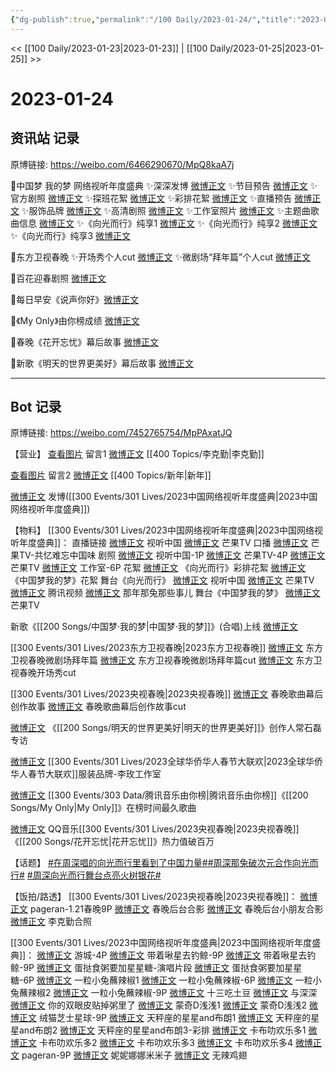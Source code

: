```yaml
---
{"dg-publish":true,"permalink":"/100 Daily/2023-01-24/","title":"2023-01-24","created":"2023-01-30T10:56:07.000+08:00","updated":"2023-04-11T14:46:32.390+08:00"}
---
```



<< [[100 Daily/2023-01-23\|2023-01-23]] | [[100 Daily/2023-01-25\|2023-01-25]] >>

# 2023-01-24

## 资讯站 记录

原博链接: https://weibo.com/6466290670/MpQ8kaA7j

🌟中国梦 我的梦 网络视听年度盛典
✨深深发博 [微博正文](https://m.weibo.cn/6466290670/4861551544112315)
✨节目预告 [微博正文](https://m.weibo.cn/6466290670/4861400242981115)
✨官方剧照 [微博正文](https://m.weibo.cn/6466290670/4861401249874086)
✨探班花絮 [微博正文](https://m.weibo.cn/6466290670/4861429268351576)
✨彩排花絮 [微博正文](https://m.weibo.cn/6466290670/4861475334655295)
✨直播预告 [微博正文](https://m.weibo.cn/6466290670/4861521362157818)
✨服饰品牌 [微博正文](https://m.weibo.cn/6466290670/4861558117376410)
✨高清剧照 [微博正文](https://m.weibo.cn/6466290670/4861585225417818)
✨工作室照片 [微博正文](https://m.weibo.cn/6466290670/4861543059824787)
✨主题曲歌曲信息 [微博正文](https://m.weibo.cn/6466290670/4861428709989205)
✨《向光而行》纯享1 [微博正文](https://m.weibo.cn/6466290670/4861536977296453)
✨《向光而行》纯享2 [微博正文](https://m.weibo.cn/6466290670/4861543706265024)
✨《向光而行》纯享3 [微博正文](https://m.weibo.cn/6466290670/4861565717188425)

🌟东方卫视春晚
✨开场秀个人cut [微博正文](https://m.weibo.cn/6466290670/4861565201027844)
✨微剧场“拜年篇”个人cut [微博正文](https://m.weibo.cn/6466290670/4861470707549237)

🌟百花迎春剧照 [微博正文](https://m.weibo.cn/6466290670/4861584763260649)

🌟每日早安《说声你好》[微博正文](https://m.weibo.cn/6466290670/4861361085484639)

🌟《My Only》由你榜成绩 [微博正文](https://m.weibo.cn/6466290670/4861508498490977)

🌟春晚《花开忘忧》幕后故事 [微博正文](https://m.weibo.cn/6466290670/4861509018851190)

🌟新歌《明天的世界更美好》幕后故事 [微博正文](https://m.weibo.cn/6466290670/4861434724879660)

---
## Bot 记录

原博链接: https://weibo.com/7452765754/MpPAxatJQ

【营业】
[查看图片](https://wx4.sinaimg.cn/large/0088n2Pggy1haf3j0fgjoj30tn0og0wl.jpg) 留言1 [微博正文](https://m.weibo.cn/1719252400/4861401283430401) [[400 Topics/李克勤\|李克勤]]

[查看图片](https://wx3.sinaimg.cn/large/0088n2Pggy1haf3j4659ej30u00x6afl.jpg) 留言2 [微博正文](https://m.weibo.cn/1736988591/4861067861426482) [[400 Topics/新年\|新年]]

[微博正文](https://m.weibo.cn/1736988591/4861549720117487) 发博([[300 Events/301 Lives/2023中国网络视听年度盛典\|2023中国网络视听年度盛典]])

【物料】
[[300 Events/301 Lives/2023中国网络视听年度盛典\|2023中国网络视听年度盛典]]：
直播链接
[微博正文](https://m.weibo.cn/7408066931/4861380413363128) 视听中国
[微博正文](https://m.weibo.cn/1663088660/4861512655307655) 芒果TV
口播
[微博正文](https://m.weibo.cn/1663088660/4861375090528626) 芒果TV-共忆难忘中国味
剧照
[微博正文](https://m.weibo.cn/7408066931/4861359977660906) 视听中国-1P
[微博正文](https://m.weibo.cn/1663088660/4861393947591772) 芒果TV-4P
[微博正文](https://m.weibo.cn/1663088660/4861573980490357) 芒果TV
[微博正文](https://m.weibo.cn/7478855230/4861539704638326) 工作室-6P
花絮
[微博正文](https://m.weibo.cn/1663088660/4861440873201931) 《向光而行》彩排花絮
[微博正文](https://m.weibo.cn/5337758780/4861415007978577) 《中国梦我的梦》花絮
舞台《向光而行》
[微博正文](https://m.weibo.cn/7408066931/4861542531596856) 视听中国
[微博正文](https://m.weibo.cn/1663088660/4861534058582525) 芒果TV
[微博正文](https://m.weibo.cn/2591595652/4861535652676752) 腾讯视频
[微博正文](https://m.weibo.cn/5532204093/4861543558154439) 那年那兔那些事儿
舞台《中国梦我的梦》
[微博正文](https://m.weibo.cn/1663088660/4861595622312965) 芒果TV

新歌《[[200 Songs/中国梦·我的梦\|中国梦·我的梦]]》(合唱)上线
[微博正文](https://m.weibo.cn/6466290670/4861428709989205)

[[300 Events/301 Lives/2023东方卫视春晚\|2023东方卫视春晚]]
[微博正文](https://m.weibo.cn/1767910704/4861391385399799) 东方卫视春晚微剧场拜年篇
[微博正文](https://m.weibo.cn/6466290670/4861470707549237) 东方卫视春晚微剧场拜年篇cut
[微博正文](https://m.weibo.cn/6466290670/4861565201027844) 东方卫视春晚开场秀cut

[[300 Events/301 Lives/2023央视春晚\|2023央视春晚]]
[微博正文](https://m.weibo.cn/3506728370/4861490667982820) 春晚歌曲幕后创作故事
[微博正文](https://m.weibo.cn/3199780861/4861495847944962) 春晚歌曲幕后创作故事cut

[微博正文](https://m.weibo.cn/1910355794/4861417125580056) 《[[200 Songs/明天的世界更美好\|明天的世界更美好]]》创作人常石磊专访

[微博正文](https://m.weibo.cn/3086987805/4861010357522732) [[300 Events/301 Lives/2023全球华侨华人春节大联欢\|2023全球华侨华人春节大联欢]]服装品牌-李玫工作室

[微博正文](https://m.weibo.cn/6733257358/4861492061537951) [[300 Events/303 Data/腾讯音乐由你榜\|腾讯音乐由你榜]]《[[200 Songs/My Only\|My Only]]》在榜时间最久歌曲

[微博正文](https://m.weibo.cn/2169129705/4861521748038739) QQ音乐[[300 Events/301 Lives/2023央视春晚\|2023央视春晚]]《[[200 Songs/花开忘忧\|花开忘忧]]》热力值破百万

【话题】
[#在周深唱的向光而行里看到了中国力量#](https://s.weibo.com/weibo?q=%23%E5%9C%A8%E5%91%A8%E6%B7%B1%E5%94%B1%E7%9A%84%E5%90%91%E5%85%89%E8%80%8C%E8%A1%8C%E9%87%8C%E7%9C%8B%E5%88%B0%E4%BA%86%E4%B8%AD%E5%9B%BD%E5%8A%9B%E9%87%8F%23)[#周深那兔破次元合作向光而行#](https://s.weibo.com/weibo?q=%23%E5%91%A8%E6%B7%B1%E9%82%A3%E5%85%94%E7%A0%B4%E6%AC%A1%E5%85%83%E5%90%88%E4%BD%9C%E5%90%91%E5%85%89%E8%80%8C%E8%A1%8C%23)
[#周深向光而行舞台点亮火树银花#](https://s.weibo.com/weibo?q=%23%E5%91%A8%E6%B7%B1%E5%90%91%E5%85%89%E8%80%8C%E8%A1%8C%E8%88%9E%E5%8F%B0%E7%82%B9%E4%BA%AE%E7%81%AB%E6%A0%91%E9%93%B6%E8%8A%B1%23)

【饭拍/路透】
[[300 Events/301 Lives/2023央视春晚\|2023央视春晚]]：
[微博正文](https://m.weibo.cn/7633014126/4861229157847700) pageran-1.21春晚9P
[微博正文](https://m.weibo.cn/1901459883/4861353729458562) 春晚后台合影
[微博正文](https://m.weibo.cn/5233410965/4861398385950862) 春晚后台小朋友合影
[微博正文](https://m.weibo.cn/1719252400/4861401283430401) 李克勤合照

[[300 Events/301 Lives/2023中国网络视听年度盛典\|2023中国网络视听年度盛典]]：
[微博正文](https://m.weibo.cn/1801743981/4861367288862764) 游城-4P
[微博正文](https://m.weibo.cn/3246571812/4861380152527602) 带着啾星去钓鲸-9P
[微博正文](https://m.weibo.cn/3246571812/4861444938536849) 带着啾星去钓鲸-9P
[微博正文](https://m.weibo.cn/6048634807/4861430488630947) 蛋挞食粥要加星星糖-演唱片段
[微博正文](https://m.weibo.cn/6048634807/4861429050513001) 蛋挞食粥要加星星糖-6P
[微博正文](https://m.weibo.cn/1824010843/4861536893408343) 一粒小兔蘸辣椒1
[微博正文](https://m.weibo.cn/1824010843/4861536306465812) 一粒小兔蘸辣椒-6P
[微博正文](https://m.weibo.cn/1824010843/4861560717053466) 一粒小兔蘸辣椒2
[微博正文](https://m.weibo.cn/1824010843/4861559996944862) 一粒小兔蘸辣椒-9P
[微博正文](https://m.weibo.cn/2321178365/4861539088342007) 十三吃土豆
[微博正文](https://m.weibo.cn/7330448895/4861539552858259) 与深深
[微博正文](https://m.weibo.cn/1951132625/4861539972028479) 你的双眼皮贴掉粥里了
[微博正文](https://m.weibo.cn/5710850364/4861541709520442) 蒙奇D浅浅1
[微博正文](https://m.weibo.cn/5710850364/4861545002042559) 蒙奇D浅浅2
[微博正文](https://m.weibo.cn/7771428276/4861540013968609) 绒猫芝士星球-9P
[微博正文](https://m.weibo.cn/1537023544/4861548369284036) 天秤座的星星and布朗1
[微博正文](https://m.weibo.cn/1537023544/4861548428795629) 天秤座的星星and布朗2
[微博正文](https://m.weibo.cn/1537023544/4861554501880077) 天秤座的星星and布朗3-彩排
[微博正文](https://m.weibo.cn/5373127683/4861549246157207) 卡布叻欢乐多1
[微博正文](https://m.weibo.cn/5373127683/4861550156061583) 卡布叻欢乐多2
[微博正文](https://m.weibo.cn/5373127683/4861551871532497) 卡布叻欢乐多3
[微博正文](https://m.weibo.cn/5373127683/4861551876768996) 卡布叻欢乐多4
[微博正文](https://m.weibo.cn/7633014126/4861560042816362) pageran-9P
[微博正文](https://m.weibo.cn/1848110183/4861560856773855) 妮妮娜娜米米子
[微博正文](https://m.weibo.cn/7495641082/4861570368148567) 无辣鸡翅
